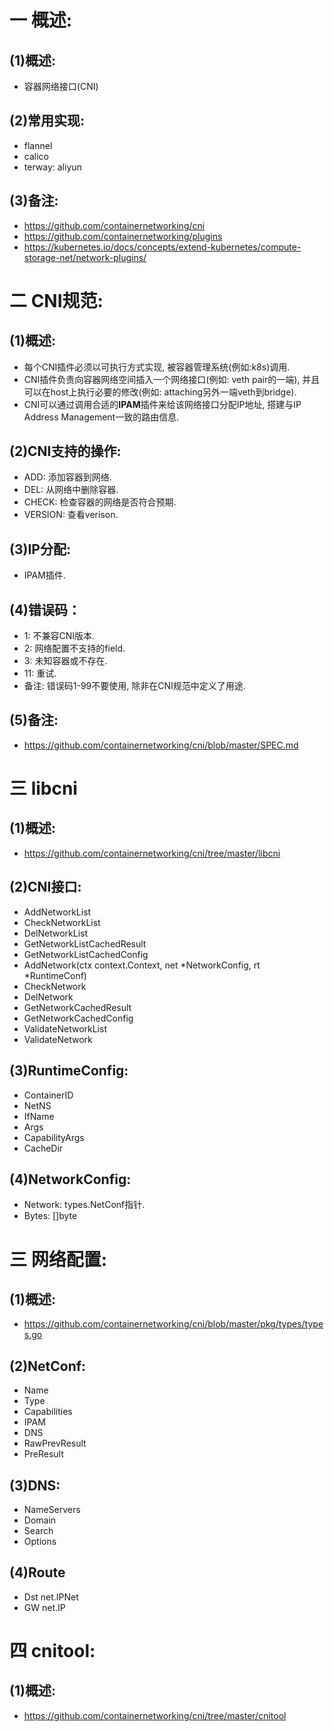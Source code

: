 # 一 概述:
## (1)概述:
- 容器网络接口(CNI)

## (2)常用实现:
- flannel
- calico
- terway: aliyun

## (3)备注:
- https://github.com/containernetworking/cni
- https://github.com/containernetworking/plugins
- https://kubernetes.io/docs/concepts/extend-kubernetes/compute-storage-net/network-plugins/

# 二 CNI规范:
## (1)概述:
- 每个CNI插件必须以可执行方式实现, 被容器管理系统(例如:k8s)调用.
- CNI插件负责向容器网络空间插入一个网络接口(例如: veth pair的一端), 并且可以在host上执行必要的修改(例如: attaching另外一端veth到bridge).
- CNI可以通过调用合适的**IPAM**插件来给该网络接口分配IP地址, 搭建与IP Address Management一致的路由信息.

## (2)CNI支持的操作:
- ADD: 添加容器到网络.
- DEL: 从网络中删除容器.
- CHECK: 检查容器的网络是否符合预期.
- VERSION: 查看verison.

## (3)IP分配:
- IPAM插件.

## (4)错误码：
- 1: 不兼容CNI版本.
- 2: 网络配置不支持的field.
- 3: 未知容器或不存在.
- 11: 重试.
- 备注: 错误码1-99不要使用, 除非在CNI规范中定义了用途.

## (5)备注:
- https://github.com/containernetworking/cni/blob/master/SPEC.md

# 三 libcni
## (1)概述:
- https://github.com/containernetworking/cni/tree/master/libcni

## (2)CNI接口:
- AddNetworkList
- CheckNetworkList
- DelNetworkList
- GetNetworkListCachedResult
- GetNetworkListCachedConfig
- AddNetwork(ctx context.Context, net *NetworkConfig, rt *RuntimeConf)
- CheckNetwork
- DelNetwork
- GetNetworkCachedResult
- GetNetworkCachedConfig
- ValidateNetworkList
- ValidateNetwork

## (3)RuntimeConfig:
- ContainerID
- NetNS
- IfName
- Args
- CapabilityArgs
- CacheDir

## (4)NetworkConfig:
- Network: types.NetConf指针.
- Bytes: []byte

# 三 网络配置:
## (1)概述:
- https://github.com/containernetworking/cni/blob/master/pkg/types/types.go

## (2)NetConf:
- Name
- Type
- Capabilities
- IPAM
- DNS
- RawPrevResult
- PreResult

## (3)DNS:
- NameServers
- Domain
- Search
- Options

## (4)Route
- Dst net.IPNet
- GW net.IP

# 四 cnitool:
## (1)概述:
- https://github.com/containernetworking/cni/tree/master/cnitool
